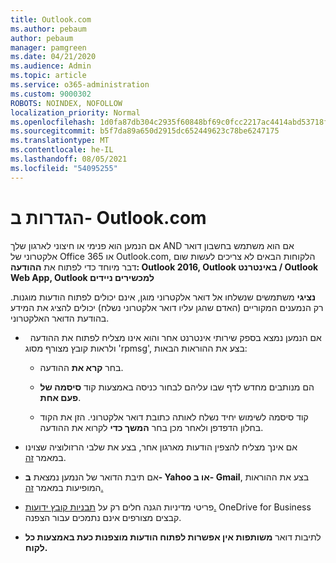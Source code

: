 ```yaml
---
title: Outlook.com
ms.author: pebaum
author: pebaum
manager: pamgreen
ms.date: 04/21/2020
ms.audience: Admin
ms.topic: article
ms.service: o365-administration
ms.custom: 9000302
ROBOTS: NOINDEX, NOFOLLOW
localization_priority: Normal
ms.openlocfilehash: 1d0fa87db304c2935f60848bf69c0fcc2217ac4414abd53718f418785e8804c5
ms.sourcegitcommit: b5f7da89a650d2915dc652449623c78be6247175
ms.translationtype: MT
ms.contentlocale: he-IL
ms.lasthandoff: 08/05/2021
ms.locfileid: "54095255"
---
```

# <a name="settings-in-outlookcom"></a>הגדרות ב- Outlook.com

אם הנמען הוא פנימי או חיצוני לארגון שלך AND אם הוא משתמש בחשבון דואר אלקטרוני של Office 365 או Outlook.com, הלקוחות הבאים לא צריכים לעשות שום דבר מיוחד כדי לפתוח את **ההודעה: Outlook 2016, Outlook באינטרנט / Outlook Web App, Outlook למכשירים ניידים**

**נציגי** משתמשים שנשלחו אל דואר אלקטרוני מוגן, אינם יכולים לפתוח הודעות מוגנות. רק הנמענים המקוריים (האדם שהגן עליו דואר אלקטרוני נשלח) יכולים להציג את המידע בהודעת הדואר האלקטרוני.

- אם הנמען נמצא בספק שירותי אינטרנט אחר והוא אינו מצליח לפתוח את ההודעה &nbsp; ולראות קובץ מצורף מסוג 'rpmsg', בצע את ההוראות הבאות:
    
    - בחר **קרא את** ההודעה.
    
    - הם מנותבים מחדש לדף שבו עליהם לבחור כניסה באמצעות קוד **סיסמה של פעם אחת**.
    
    - קוד סיסמה לשימוש יחיד נשלח לאותה כתובת דואר אלקטרוני. הזן את הקוד בחלון הדפדפן ולאחר מכן בחר **המשך כדי** לקרוא את ההודעה.

- אם אינך מצליח להצפין הודעות מארגון אחר, בצע את שלבי הרזולוציה שצוינו במאמר [זה](https://support.office.com/article/known-issues-opening-irm-protected-emails-sent-from-users-in-other-office-365-organizations-0dec0593-a05d-4aa2-8445-9311ebab3164).

- אם תיבת הדואר של הנמען נמצאת **ב- Yahoo או ב- Gmail**, בצע את </span> ההוראות המופיעות במאמר [זה.](https://support.office.com/article/how-do-i-open-a-protected-message-1157a286-8ecc-4b1e-ac43-2a608fbf3098)

- פריטי מדיניות הגנה חלים רק על [תבניות קובץ ידועות.](https://docs.microsoft.com/azure/information-protection/rms-client/client-admin-guide-file-types) OneDrive for Business קבצים מצורפים אינם נתמכים עבור הצפנה.

- לתיבות דואר **משותפות אין אפשרות לפתוח הודעות מוצפנות כעת באמצעות כל לקוח.** 

